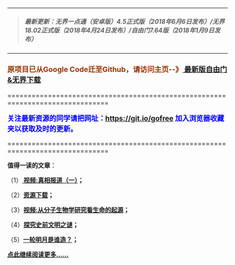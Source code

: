 ***
>##### 最新更新：无界一点通（安卓版）4.5正式版（2018年6月6日发布）/无界18.02正式版（2018年4月24日发布）/自由门7.64版（2018年1月9日发布）
***

<h3><font color="#993300"> 原项目已从Google Code迁至Github，请访问主页--》<a href="https://github.com/sglfree/freesky/wiki/%E8%87%AA%E7%94%B1%E9%97%A8%E6%9C%80%E6%96%B0%E7%89%88%E4%B8%8B%E8%BD%BD-%E6%97%A0%E7%95%8C%E6%B5%8F%E8%A7%88%E6%9C%80%E6%96%B0%E6%AD%A3%E5%BC%8F%E7%89%88%E4%B8%8B%E8%BD%BD-%E7%BF%BB%E5%A2%99%E8%BD%AF%E4%BB%B6%E4%B8%8B%E8%BD%BD" target="_blank"> 最新版自由门&无界下载</a></font></h3>
<p>===============================================================================</p>
<font color="blue" size="3"><strong>关注最新资源的同学请把网址：<font color="#993300"><a href="https://git.io/gofree" target="_blank">https://git.io/gofree</a> </font>加入浏览器收藏夹以获取及时的更新。</strong></font>
<p>===============================================================================</p>
<p><strong>值得一读的文章</strong>：</p>
<p>（1）<strong><a href="http://t.cn/Rrp17da?h=b1" target="_blank"> 视频:真相报道（一）</a>；</strong></p>
<p>（2）<strong><a href="http://t.cn/Rr0vW7m?h=a4" target="_blank">资源下载</a>；</strong></p>
<p>（3）<strong><a href="http://t.cn/Rr0vRSF?h=b3" target="_blank">视频:从分子生物学研究看生命的起源</a>；</strong></p>
<p>（4）<strong><a href="http://t.cn/Rr0vdbq?h=b4" target="_blank">探究史前文明之谜</a>；</strong></p>
<p>（5）<strong><a href="http://t.cn/Rr0vs9M?h=b6" target="_blank">一轮明月是谁造？</a>；</strong></p>
<p><strong><a href="https://d2bnydisz4e4rv.cloudfront.net/forum.php?h=b7" target="_blank">点此继续阅读更多……</a></strong></p>


